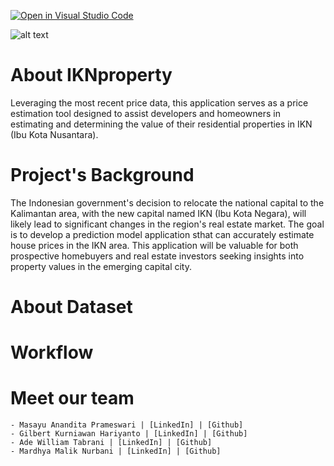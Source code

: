 [![Open in Visual Studio Code](https://classroom.github.com/assets/open-in-vscode-718a45dd9cf7e7f842a935f5ebbe5719a5e09af4491e668f4dbf3b35d5cca122.svg)](https://classroom.github.com/online_ide?assignment_repo_id=13655493&assignment_repo_type=AssignmentRepo)

![alt text](./img/IKN_LOGO.JPG)

# About IKNproperty
Leveraging the most recent price data, this application serves as a price estimation tool designed to assist developers and homeowners in estimating and determining the value of their residential properties in IKN (Ibu Kota Nusantara).

# Project's Background
The Indonesian government's decision to relocate the national capital to the Kalimantan area, with the new capital named IKN (Ibu Kota Negara), will likely lead to significant changes in the region's real estate market. The goal is to develop a prediction model application sthat can accurately estimate house prices in the IKN area. This application will be valuable for both prospective homebuyers and real estate investors seeking insights into property values in the emerging capital city.

# About Dataset


# Workflow



# Meet our team
    - Masayu Anandita Prameswari | [LinkedIn] | [Github]
    - Gilbert Kurniawan Hariyanto | [LinkedIn] | [Github]
    - Ade William Tabrani | [LinkedIn] | [Github]
    - Mardhya Malik Nurbani | [LinkedIn] | [Github]